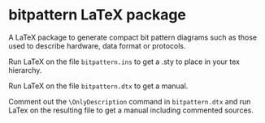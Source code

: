 # bitpattern LaTeX package

A LaTeX package to generate compact bit pattern diagrams such as those used
to describe hardware, data format or protocols.

Run LaTeX on the file `bitpattern.ins` to get a .sty to place in your tex
hierarchy.

Run LaTeX on the file `bitpattern.dtx` to get a manual.

Comment out the `\OnlyDescription` command in `bitpattern.dtx` and run
LaTex on the resulting file to get a manual including commented sources.
